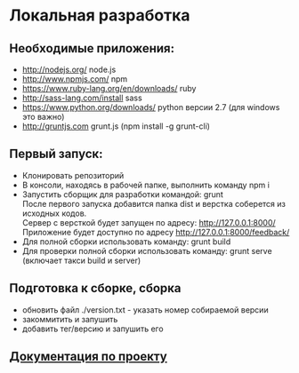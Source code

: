 # Локальная разработка

## Необходимые приложения:

* http://nodejs.org/						node.js
* http://www.npmjs.com/						npm
* https://www.ruby-lang.org/en/downloads/	ruby
* http://sass-lang.com/install				sass
* https://www.python.org/downloads/			python	версии 2.7 (для windows это важно)
* http://gruntjs.com						grunt.js (npm install -g grunt-cli)

## Первый запуск:

* Клонировать репозиторий
* В консоли, находясь в рабочей папке, выполнить команду npm i
* Запустить сборщик для разработки командой: grunt    
После первого запуска добавится папка dist и верстка соберется из исходных кодов.    
Сервер с версткой будет запущен по адресу: http://127.0.0.1:8000/    
Приложение будет доступно по адресу http://127.0.0.1:8000/feedback/
* Для полной сборки использовать команду: grunt build
* Для проверки полной сборки использовать команду: grunt serve (включает такси build и server)

## Подготовка к сборке, сборка

* обновить файл ./version.txt - указать номер собираемой версии
* закоммитить и запушить
* добавить тег/версию и запушить его

## [Документация по проекту](https://gitlab.notamedia.ru/mos-docs/docs/tree/master/front/markup/feedback)